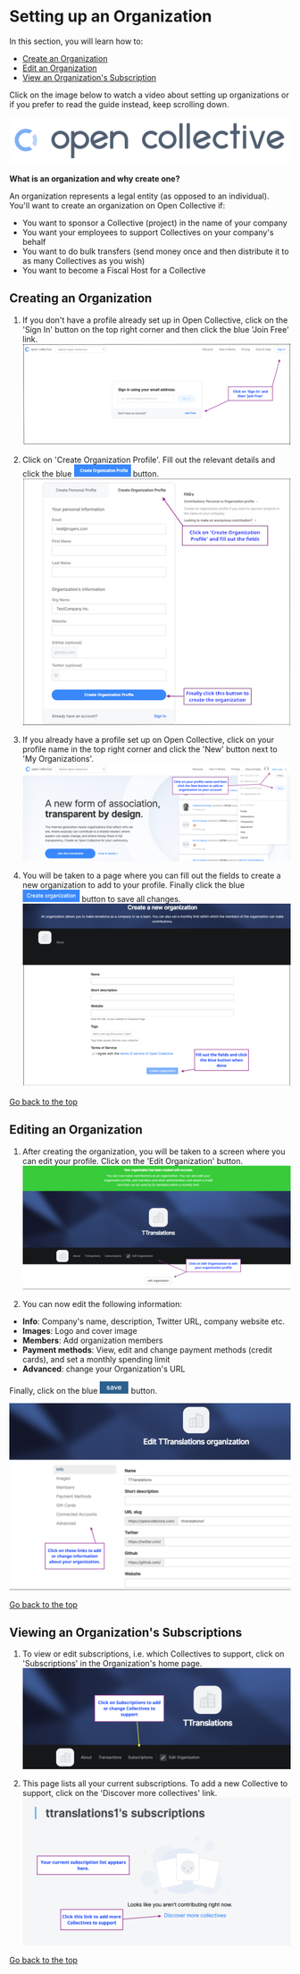 # Setting up an Organization

In this section, you will learn how to:
* [Create an Organization](#creating-an-Organization)
* [Edit an Organization](#editing-an-Organization)
* [View an Organization's Subscription](#viewing-an-organizations-subscriptions)

Click on the image below to watch a video about setting up organizations or if you prefer to read the guide instead, keep scrolling down.

[![](images/opencollectivelogo.png)](http://www.youtube.com/watch?v=0AixTyN2NaU)

**What is an organization and why create one?**

An organization represents a legal entity (as opposed to an individual). You'll want to create an organization on Open Collective if:
* You want to sponsor a Collective (project) in the name of your company
* You want your employees to support Collectives on your company's behalf
* You want to do bulk transfers (send money once and then distribute it to as many Collectives as you wish)
* You want to become a Fiscal Host for a Collective

## Creating an Organization

1. If you don't have a profile already set up in Open Collective, click on the 'Sign In' button on the top right corner and then click the blue 'Join Free' link.
  ![Sign In screen](images/Signin.png)



2. Click on 'Create Organization Profile'. Fill out the relevant details and click the blue <img src="images/CreateOrgButton.png" alt="Create an Organization button" width="102px" height="22px"> button.
 ![Create an Organization screen](images/CreateOrgScreen.png)



3. If you already have a profile set up on Open Collective, click on your profile name in the top right corner and click the 'New' button next to 'My Organizations'. 
   ![Create an Organization screen](images/CreateOrgProfile.png)
   
   
   
4. You will be taken to a page where you can fill out the fields to create a new organization to add to your profile. Finally click the blue <img src="images/CreateOrgButton1.png" alt="Create New Organization button" width="102px" height="22px">  button to save all changes.
  ![Create New Organization screen](images/CreateNewOrg.png)

[Go back to the top](#Setting-up-an-Organization)

## Editing an Organization

1. After creating the organization, you will be taken to a screen where you can edit your profile. Click on the 'Edit Organization' button.
  ![Edit Organization screen](images/EditOrg.png)

2. You can now edit the following information:
* **Info**: Company's name, description, Twitter URL, company website etc.
* **Images**: Logo and cover image
* **Members**: Add organization members
* **Payment methods**: View, edit and change payment methods (credit cards), and set a monthly spending limit
* **Advanced**: change your Organization's URL

Finally, click on the blue <img src="images/Savebutton.png" alt="Save button" width="52px" height="22px"> button.
  
![Edit Organization screen](images/EditProfile.png)

[Go back to the top](#Setting-up-an-Organization)

## Viewing an Organization's Subscriptions

1. To view or edit subscriptions, i.e. which Collectives to support, click on 'Subscriptions' in the Organization's home page.
   ![Organization Home screen](images/Subs.png)

2. This page lists all your current subscriptions. To add a new Collective to support, click on the 'Discover more collectives' link.
    ![Subscriptions](images/Discover.png)

[Go back to the top](#Setting-up-an-Organization)
